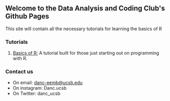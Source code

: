 ## Welcome to the Data Analysis and Coding Club's Github Pages

This site will contain all the necessary tutorials for learning the basics of R

### Tutorials
1. <a href="https://jtmiller28.github.io/danc_ucsb.github.io/Tutorials/Basics-of-R.html">Basics of R:</a> A tutorial built for those just starting out on programming with R. 




### Contact us
* On email: danc-eemb@ucsb.edu
* On instagram: Danc.ucsb
* On Twitter: danc_ucsb

